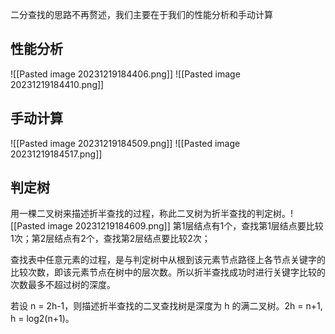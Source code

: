 二分查找的思路不再赘述，我们主要在于我们的性能分析和手动计算

## 性能分析
![[Pasted image 20231219184406.png]]
![[Pasted image 20231219184410.png]]

## 手动计算
![[Pasted image 20231219184509.png]]
![[Pasted image 20231219184517.png]]
## 判定树
用一棵二叉树来描述折半查找的过程，称此二叉树为折半查找的判定树。![[Pasted image 20231219184609.png]]
第1层结点有1个，查找第1层结点要比较1次；第2层结点有2个，查找第2层结点要比较2次；

查找表中任意元素的过程，是与判定树中从根到该元素节点路径上各节点关键字的比较次数，即该元素节点在树中的层次数。所以折半查找成功时进行关键字比较的次数最多不超过树的深度。

若设 n = 2h-1，则描述折半查找的二叉查找树是深度为 h 的满二叉树。2h = n+1, h = log2(n+1)。
